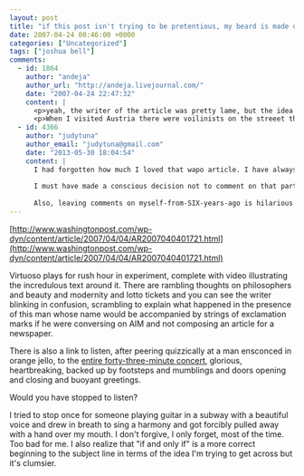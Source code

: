 ```yaml
---
layout: post
title: "if this post isn't trying to be pretentious, my beard is made of green spinach. sorry."
date: 2007-04-24 00:46:00 +0000
categories: ["Uncategorized"]
tags: ["joshua bell"]
comments:
  - id: 1864
    author: "andeja"
    author_url: "http://andeja.livejournal.com/"
    date: "2007-04-24 22:47:32"
    content: |
      <p>yeah, the writer of the article was pretty lame, but the idea was really interesting, though the results were not surprising at all to me.  </p>
      <p>When I visited Austria there were voilinists on the streeet that people stopped to listen to.  But it was Salzburg, so I guess people are more prone to stop and listen to classical music.  I'm curious to see the difference if they put Bell in Europe in the same kind of setting, since they kept commenting about it.</p>
  - id: 4366
    author: "judytuna"
    author_email: "judytuna@gmail.com"
    date: "2013-05-30 18:04:54"
    content: |
      I had forgotten how much I loved that wapo article. I have always loved extravagant, unapologetic writing. I mean, look at this: <i>Bell's a heartthrob. Tall and handsome, he's got a Donny Osmond-like dose of the cutes, and, onstage, cute elides into hott.</i> Elides! Hott, with two Ts! And I totally know what they mean about watching someone on stage, or watching someone do anything at the top of their craft.
      
      I must have made a conscious decision not to comment on that part of the article. I think I was more attracted to the sadness of nobody stopping to listen, and how much everybody in the know wrung their hands about it. 
      
      Also, leaving comments on myself-from-SIX-years-ago is hilarious!
---
```


[http://www.washingtonpost.com/wp-dyn/content/article/2007/04/04/AR2007040401721.html](http://www.washingtonpost.com/wp-dyn/content/article/2007/04/04/AR2007040401721.html)

Virtuoso plays for rush hour in experiment, complete with video illustrating the incredulous text around it. There are rambling thoughts on philosophers and beauty and modernity and lotto tickets and you can see the writer blinking in confusion, scrambling to explain what happened in the presence of this man whose name would be accompanied by strings of exclamation marks if he were conversing on AIM and not composing an article for a newspaper. 

There is also a link to listen, after peering quizzically at a man ensconced in orange jello, to the [entire forty-three-minute concert](http://www.washingtonpost.com/wp-dyn/content/video/2007/04/09/VI2007040900536.html), glorious, heartbreaking, backed up by footsteps and mumblings and doors opening and closing and buoyant greetings. 

Would you have stopped to listen? 

I tried to stop once for someone playing guitar in a subway with a beautiful voice and drew in breath to sing a harmony and got forcibly pulled away with a hand over my mouth. I don't forgive, I only forget, most of the time. Too bad for me. I also realize that "if and only if" is a more correct beginning to the subject line in terms of the idea I'm trying to get across but it's clumsier.